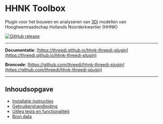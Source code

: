 # HHNK Toolbox

Plugin voor het bouwen en analyseren van [3Di](https://3diwatermanagement.com/) modellen van Hoogheemraadschap Hollands Noorderkwartier (HHNK)

[![GitHub release](https://img.shields.io/github/v/release/threedi/hhnk-threedi-plugin)](https://github.com/threedi/hhnk-threedi-plugin/releases/latest)

---

**Documentatie**: [https://threedi.github.io/hhnk-threedi-plugin](https://threedi.github.io/hhnk-threedi-plugin)

**Broncode**: [https://github.com/threedi/hhnk-threedi-plugin](https://github.com/threedi/hhnk-threedi-plugin)

---

## Inhoudsopgave

* [Installatie instructies](md_files/installation_manual.md)
* [Gebruikershandleiding](md_files/usage.md)
* [Uitleg tests en functionaliteit](md_files/tests_documentation.md)
* [Bron data](md_files/needed_data.md)
